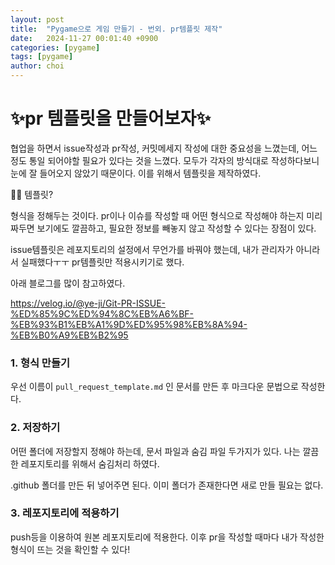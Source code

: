 ```yaml
---
layout: post
title:  "Pygame으로 게임 만들기 - 번외. pr템플릿 제작"
date:   2024-11-27 00:01:40 +0900
categories: [pygame]
tags: [pygame]
author: choi
---
```


# ✨pr 템플릿을 만들어보자✨

협업을 하면서 issue작성과 pr작성, 커밋메세지 작성에 대한 중요성을 느꼈는데, 어느정도 통일 되어야할 필요가 있다는 것을 느꼈다. 모두가 각자의 방식대로 작성하다보니 눈에 잘 들어오지 않았기 때문이다. 이를 위해서 템플릿을 제작하였다.

🙋‍♀️ 템플릿?

형식을 정해두는 것이다. pr이나 이슈를 작성할 때 어떤 형식으로 작성해야 하는지 미리 짜두면 보기에도 깔끔하고, 필요한 정보를 빼놓지 않고 작성할 수 있다는 장점이 있다. 

issue템플릿은 레포지토리의 설정에서 무언가를 바꿔야 했는데, 내가 관리자가 아니라서 실패했다ㅜㅜ pr템플릿만 적용시키기로 했다.

아래 블로그를 많이 참고하였다.

<https://velog.io/@ye-ji/Git-PR-ISSUE-%ED%85%9C%ED%94%8C%EB%A6%BF-%EB%93%B1%EB%A1%9D%ED%95%98%EB%8A%94-%EB%B0%A9%EB%B2%95>

### 1. 형식 만들기

우선 이름이 ``pull_request_template.md`` 인 문서를 만든 후 마크다운 문법으로 작성한다.

### 2. 저장하기

어떤 폴더에 저장할지 정해야 하는데, 문서 파일과 숨김 파일 두가지가 있다. 나는 깔끔한 레포지토리를 위해서 숨김처리 하였다. 

.github 폴더를 만든 뒤 넣어주면 된다. 이미 폴더가 존재한다면 새로 만들 필요는 없다.

### 3. 레포지토리에 적용하기

push등을 이용하여 원본 레포지토리에 적용한다. 이후 pr을 작성할 때마다 내가 작성한 형식이 뜨는 것을 확인할 수 있다!
